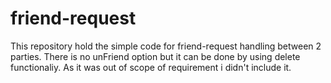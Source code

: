 # friend-request

This repository hold the simple code for friend-request handling between 2 parties. There is no unFriend option but it can be done by using delete functionaliy. As it was out of scope of requirement i didn't include it.

